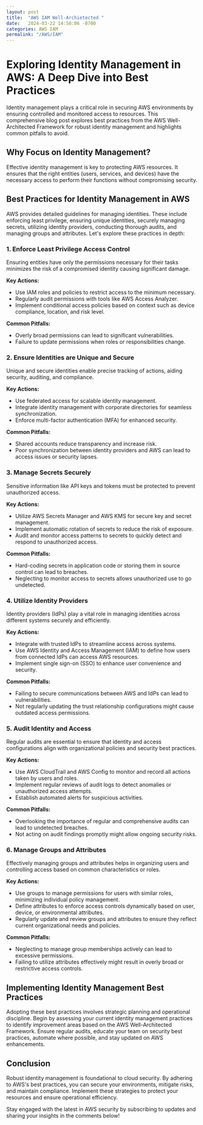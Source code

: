 ```yaml
---
layout: post
title:  "AWS IAM Well-Archietected "
date:   2024-03-22 14:50:06 -0700
categories: AWS IAM
permalink: "/AWS/IAM"
---
```


# Exploring Identity Management in AWS: A Deep Dive into Best Practices

Identity management plays a critical role in securing AWS environments by ensuring controlled and monitored access to resources. This comprehensive blog post explores best practices from the AWS Well-Architected Framework for robust identity management and highlights common pitfalls to avoid.

## Why Focus on Identity Management?

Effective identity management is key to protecting AWS resources. It ensures that the right entities (users, services, and devices) have the necessary access to perform their functions without compromising security.

## Best Practices for Identity Management in AWS

AWS provides detailed guidelines for managing identities. These include enforcing least privilege, ensuring unique identities, securely managing secrets, utilizing identity providers, conducting thorough audits, and managing groups and attributes. Let's explore these practices in depth:

### 1. Enforce Least Privilege Access Control

Ensuring entities have only the permissions necessary for their tasks minimizes the risk of a compromised identity causing significant damage.

**Key Actions:**
- Use IAM roles and policies to restrict access to the minimum necessary.
- Regularly audit permissions with tools like AWS Access Analyzer.
- Implement conditional access policies based on context such as device compliance, location, and risk level.

**Common Pitfalls:**
- Overly broad permissions can lead to significant vulnerabilities.
- Failure to update permissions when roles or responsibilities change.

### 2. Ensure Identities are Unique and Secure

Unique and secure identities enable precise tracking of actions, aiding security, auditing, and compliance.

**Key Actions:**
- Use federated access for scalable identity management.
- Integrate identity management with corporate directories for seamless synchronization.
- Enforce multi-factor authentication (MFA) for enhanced security.

**Common Pitfalls:**
- Shared accounts reduce transparency and increase risk.
- Poor synchronization between identity providers and AWS can lead to access issues or security lapses.

### 3. Manage Secrets Securely

Sensitive information like API keys and tokens must be protected to prevent unauthorized access.

**Key Actions:**
- Utilize AWS Secrets Manager and AWS KMS for secure key and secret management.
- Implement automatic rotation of secrets to reduce the risk of exposure.
- Audit and monitor access patterns to secrets to quickly detect and respond to unauthorized access.

**Common Pitfalls:**
- Hard-coding secrets in application code or storing them in source control can lead to breaches.
- Neglecting to monitor access to secrets allows unauthorized use to go undetected.

### 4. Utilize Identity Providers

Identity providers (IdPs) play a vital role in managing identities across different systems securely and efficiently.

**Key Actions:**
- Integrate with trusted IdPs to streamline access across systems.
- Use AWS Identity and Access Management (IAM) to define how users from connected IdPs can access AWS resources.
- Implement single sign-on (SSO) to enhance user convenience and security.

**Common Pitfalls:**
- Failing to secure communications between AWS and IdPs can lead to vulnerabilities.
- Not regularly updating the trust relationship configurations might cause outdated access permissions.

### 5. Audit Identity and Access

Regular audits are essential to ensure that identity and access configurations align with organizational policies and security best practices.

**Key Actions:**
- Use AWS CloudTrail and AWS Config to monitor and record all actions taken by users and roles.
- Implement regular reviews of audit logs to detect anomalies or unauthorized access attempts.
- Establish automated alerts for suspicious activities.

**Common Pitfalls:**
- Overlooking the importance of regular and comprehensive audits can lead to undetected breaches.
- Not acting on audit findings promptly might allow ongoing security risks.

### 6. Manage Groups and Attributes

Effectively managing groups and attributes helps in organizing users and controlling access based on common characteristics or roles.

**Key Actions:**
- Use groups to manage permissions for users with similar roles, minimizing individual policy management.
- Define attributes to enforce access controls dynamically based on user, device, or environmental attributes.
- Regularly update and review groups and attributes to ensure they reflect current organizational needs and policies.

**Common Pitfalls:**
- Neglecting to manage group memberships actively can lead to excessive permissions.
- Failing to utilize attributes effectively might result in overly broad or restrictive access controls.

## Implementing Identity Management Best Practices

Adopting these best practices involves strategic planning and operational discipline. Begin by assessing your current identity management practices to identify improvement areas based on the AWS Well-Architected Framework. Ensure regular audits, educate your team on security best practices, automate where possible, and stay updated on AWS enhancements.

## Conclusion

Robust identity management is foundational to cloud security. By adhering to AWS's best practices, you can secure your environments, mitigate risks, and maintain compliance. Implement these strategies to protect your resources and ensure operational efficiency.

Stay engaged with the latest in AWS security by subscribing to updates and sharing your insights in the comments below!

